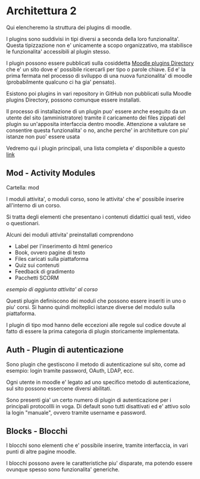 Architettura 2
==============

Qui elencheremo la struttura dei plugins di moodle.


I plugins sono suddivisi in tipi diversi a seconda della loro funzionalita'. Questa tipizzazione non e' unicamente a scopo organizzativo, ma stabilisce le funzionalita' accessibili al plugin stesso.

I plugin possono essere pubblicati sulla cosiddetta [Moodle plugins Directory](https://moodle.org/plugins/?q=) che e' un sito dove e' possibile ricercarli per tipo o parole chiave. Ed e' la prima fermata nel processo di sviluppo di una nuova funzionalita' di moodle (probabilmente qualcuno ci ha gia' pensato).

Esistono poi plugins in vari repository in GitHub non pubblicati sulla Moodle plugins Directory, possono comunque essere installati.

Il processo di installazione di un plugin puo' essere anche eseguito da un utente del sito (amministratore) tramite il caricamento dei files zippati del plugin su un'apposita interfaccia dentro moodle. Attenzione a valutare se consentire questa funzionalita' o no, anche perche' in architetture con piu' istanze non puo' essere usata

Vedremo qui i plugin principali, una lista completa e' disponibile a questo 
[link](https://moodledev.io/docs/apis/plugintypes)

Mod - Activity Modules
----------------------

Cartella: mod

I moduli attivita', o moduli corso, sono le attivita' che e' possibile inserire all'interno di un corso.

Si tratta degli elementi che presentano i contenuti didattici quali testi, video o questionari.

Alcuni dei moduli attivita' preinstallati comprendono

* Label per l'inserimento di html generico
* Book, ovvero pagine di testo
* Files caricati sulla piattaforma
* Quiz sui contenuti
* Feedback di gradimento
* Pacchetti SCORM

*esempio di aggiunta attivita' al corso*

Questi plugin definiscono dei moduli che possono essere inseriti in uno o piu' corsi. Si hanno quindi molteplici istanze diverse del modulo sulla piattaforma.

I plugin di tipo mod hanno delle eccezioni alle regole sul codice dovute al fatto di essere la prima categoria di plugin storicamente implementata.

Auth - Plugin di autenticazione
-------------------------------

Sono plugin che gestiscono il metodo di autenticazione sul sito, come ad esempio: login tramite password, OAuth, LDAP, ecc.

Ogni utente in moodle e' legato ad uno specifico metodo di autenticazione, sul sito possono essercene diversi abilitati.

Sono presenti gia' un certo numero di plugin di autenticazione per i principali protocollli in voga. Di default sono tutti disattivati ed e' attivo solo la login "manuale", ovvero tramite username e password.

Blocks - Blocchi
----------------

I blocchi sono elementi che e' possibile inserire, tramite interfaccia, in vari punti di altre pagine moodle.

I blocchi possono avere le caratteristiche piu' disparate, ma potendo essere ovunque spesso sono funzionalita' generiche.

